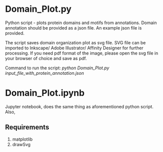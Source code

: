 # Domain_Plot.py
Python script - plots protein domains and motifs from annotations. Domain annotation should be provided as a json file. An example json file is provided.

The script saves domain organization plot as svg file. SVG file can be imported to Inkscape/ Adobe Illustrator/ Affinity Designer for further processing. If you need pdf format of the image, please open the svg file in your browser of choice and save as pdf.

Command to run the script: *python Domain_Plot.py input_file_with_protein_annotation.json*

# Domain_Plot.ipynb
Jupyter notebook, does the same thing as aforementioned python script. Also,

## Requirements
1. matplotlib
2. drawSvg
